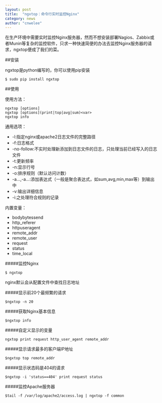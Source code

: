 ```yaml
---
layout: post
title:  "ngxtop：命令行实时监控Nginx"
category: news 
author: "cnwelee"
---
```


在生产环境中需要实时监控Nginx服务器，然而不想安装部署Nagios、Zabbix或者Munin等复杂的监控软件，只求一种快速简便的办法去监控Nginx服务器的请求，ngxtop便成了我们的菜。

##安装

ngxtop是python编写的，你可以使用pip安装

```
$ sudo pip install ngxtop
```

##使用

使用方法：

```
ngxtop [options]
ngxtop [options](print|top|avg|sum)<var>
ngxtop info
```

通用选项：

- -l:指定nginx或apache2日志文件的完整路径
- -f:日志格式
- -no-follow:不实时处理新添加到日志文件的日志，只处理当前已经写入的日志文件
- -t:更新频率
- -n:显示行号
- -o:排序规则（默认访问计数）
- -a...,-a...:添加表达式（一般是聚合表达式，如sum,avg,min,max等）到输出中
- -v:输出详细信息
- -i:之处理符合规则的记录

内置变量：

- bodybytessend
- http_referer
- httpuseragent
- remote_addr
- remote_user
- request
- status
- time_local

#####监控Nginx

```
$ ngxtop
```
nginx默认会从配置文件中查找日志地址

#####显示前20个最频繁的请求

```
$ngxtop -n 20
```

#####获取Nginx基本信息
```
$ngxtop info
```

#####自定义显示的变量
```
ngxtop print request http_user_agent remote_addr
```

#####显示请求最多的客户端IP地址

```
$ngxtop top remote_addr
```

#####显示状态码是404的请求

```
$ngxtop -i 'status==404' print request status
```

#####监控Apache服务器

```
$tail -f /var/log/apache2/access.log | ngxtop -f common
```

